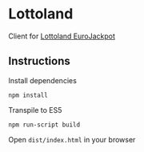 # Lottoland

Client for [Lottoland EuroJackpot](https://www.lottoland.com/en/eurojackpot/results-winning-numbers)

## Instructions
Install dependencies
```
npm install
```
Transpile to ES5
```
npm run-script build
```
Open `dist/index.html` in your browser
